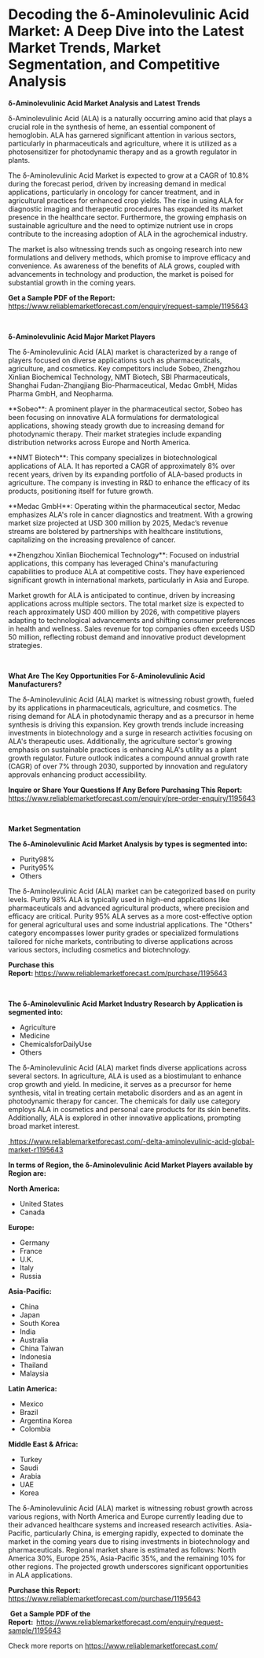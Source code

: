 <p><h1>Decoding the δ-Aminolevulinic Acid Market: A Deep Dive into the Latest Market Trends, Market Segmentation, and Competitive Analysis</h1></p><p><strong>δ-Aminolevulinic Acid Market Analysis and Latest Trends</strong></p>
<p><p>δ-Aminolevulinic Acid (ALA) is a naturally occurring amino acid that plays a crucial role in the synthesis of heme, an essential component of hemoglobin. ALA has garnered significant attention in various sectors, particularly in pharmaceuticals and agriculture, where it is utilized as a photosensitizer for photodynamic therapy and as a growth regulator in plants.</p><p>The δ-Aminolevulinic Acid Market is expected to grow at a CAGR of 10.8% during the forecast period, driven by increasing demand in medical applications, particularly in oncology for cancer treatment, and in agricultural practices for enhanced crop yields. The rise in using ALA for diagnostic imaging and therapeutic procedures has expanded its market presence in the healthcare sector. Furthermore, the growing emphasis on sustainable agriculture and the need to optimize nutrient use in crops contribute to the increasing adoption of ALA in the agrochemical industry.</p><p>The market is also witnessing trends such as ongoing research into new formulations and delivery methods, which promise to improve efficacy and convenience. As awareness of the benefits of ALA grows, coupled with advancements in technology and production, the market is poised for substantial growth in the coming years.</p></p>
<p><strong>Get a Sample PDF of the Report:&nbsp;</strong> <a href="https://www.reliablemarketforecast.com/enquiry/request-sample/1195643?utm_campaign=3503&utm_medium=2&utm_source=Github&utm_content=ia&utm_term=22032025&utm_id=d-aminolevulinic-acid">https://www.reliablemarketforecast.com/enquiry/request-sample/1195643</a></p>
<p>&nbsp;</p>
<p><strong>δ-Aminolevulinic Acid Major Market Players</strong></p>
<p><p>The δ-Aminolevulinic Acid (ALA) market is characterized by a range of players focused on diverse applications such as pharmaceuticals, agriculture, and cosmetics. Key competitors include Sobeo, Zhengzhou Xinlian Biochemical Technology, NMT Biotech, SBI Pharmaceuticals, Shanghai Fudan-Zhangjiang Bio-Pharmaceutical, Medac GmbH, Midas Pharma GmbH, and Neopharma.</p><p>**Sobeo**: A prominent player in the pharmaceutical sector, Sobeo has been focusing on innovative ALA formulations for dermatological applications, showing steady growth due to increasing demand for photodynamic therapy. Their market strategies include expanding distribution networks across Europe and North America.</p><p>**NMT Biotech**: This company specializes in biotechnological applications of ALA. It has reported a CAGR of approximately 8% over recent years, driven by its expanding portfolio of ALA-based products in agriculture. The company is investing in R&D to enhance the efficacy of its products, positioning itself for future growth.</p><p>**Medac GmbH**: Operating within the pharmaceutical sector, Medac emphasizes ALA's role in cancer diagnostics and treatment. With a growing market size projected at USD 300 million by 2025, Medac’s revenue streams are bolstered by partnerships with healthcare institutions, capitalizing on the increasing prevalence of cancer.</p><p>**Zhengzhou Xinlian Biochemical Technology**: Focused on industrial applications, this company has leveraged China's manufacturing capabilities to produce ALA at competitive costs. They have experienced significant growth in international markets, particularly in Asia and Europe.</p><p>Market growth for ALA is anticipated to continue, driven by increasing applications across multiple sectors. The total market size is expected to reach approximately USD 400 million by 2026, with competitive players adapting to technological advancements and shifting consumer preferences in health and wellness. Sales revenue for top companies often exceeds USD 50 million, reflecting robust demand and innovative product development strategies.</p></p>
<p>&nbsp;</p>
<p><strong>What Are The Key Opportunities For δ-Aminolevulinic Acid Manufacturers?</strong></p>
<p><p>The δ-Aminolevulinic Acid (ALA) market is witnessing robust growth, fueled by its applications in pharmaceuticals, agriculture, and cosmetics. The rising demand for ALA in photodynamic therapy and as a precursor in heme synthesis is driving this expansion. Key growth trends include increasing investments in biotechnology and a surge in research activities focusing on ALA's therapeutic uses. Additionally, the agriculture sector's growing emphasis on sustainable practices is enhancing ALA's utility as a plant growth regulator. Future outlook indicates a compound annual growth rate (CAGR) of over 7% through 2030, supported by innovation and regulatory approvals enhancing product accessibility.</p></p>
<p><strong>Inquire or Share Your Questions If Any Before Purchasing This Report:</strong> <a href="https://www.reliablemarketforecast.com/enquiry/pre-order-enquiry/1195643?utm_campaign=3503&utm_medium=2&utm_source=Github&utm_content=ia&utm_term=22032025&utm_id=d-aminolevulinic-acid">https://www.reliablemarketforecast.com/enquiry/pre-order-enquiry/1195643</a></p>
<p>&nbsp;</p>
<p><strong>Market Segmentation</strong></p>
<p><strong>The δ-Aminolevulinic Acid Market Analysis by types is segmented into:</strong></p>
<p><ul><li>Purity98%</li><li>Purity95%</li><li>Others</li></ul></p>
<p><p>The δ-Aminolevulinic Acid (ALA) market can be categorized based on purity levels. Purity 98% ALA is typically used in high-end applications like pharmaceuticals and advanced agricultural products, where precision and efficacy are critical. Purity 95% ALA serves as a more cost-effective option for general agricultural uses and some industrial applications. The "Others" category encompasses lower purity grades or specialized formulations tailored for niche markets, contributing to diverse applications across various sectors, including cosmetics and biotechnology.</p></p>
<p><strong>Purchase this Report:&nbsp;</strong><a href="https://www.reliablemarketforecast.com/purchase/1195643?utm_campaign=3503&utm_medium=2&utm_source=Github&utm_content=ia&utm_term=22032025&utm_id=d-aminolevulinic-acid">https://www.reliablemarketforecast.com/purchase/1195643</a></p>
<p>&nbsp;</p>
<p><strong>The δ-Aminolevulinic Acid Market Industry Research by Application is segmented into:</strong></p>
<p><ul><li>Agriculture</li><li>Medicine</li><li>ChemicalsforDailyUse</li><li>Others</li></ul></p>
<p><p>The δ-Aminolevulinic Acid (ALA) market finds diverse applications across several sectors. In agriculture, ALA is used as a biostimulant to enhance crop growth and yield. In medicine, it serves as a precursor for heme synthesis, vital in treating certain metabolic disorders and as an agent in photodynamic therapy for cancer. The chemicals for daily use category employs ALA in cosmetics and personal care products for its skin benefits. Additionally, ALA is explored in other innovative applications, prompting broad market interest.</p></p>
<p><a href="https://www.reliablemarketforecast.com/-delta-aminolevulinic-acid-global-market-r1195643?utm_campaign=3503&utm_medium=2&utm_source=Github&utm_content=ia&utm_term=22032025&utm_id=d-aminolevulinic-acid">&nbsp;https://www.reliablemarketforecast.com/-delta-aminolevulinic-acid-global-market-r1195643</a></p>
<p><strong>In terms of Region, the δ-Aminolevulinic Acid Market Players available by Region are:</strong></p>
<p>
    <p> <strong> North America: </strong>
        <ul>
            <li>United States</li>
            <li>Canada</li>
        </ul>
        </p> 
    <p> <strong> Europe: </strong>
        <ul>
            <li>Germany</li>
            <li>France</li>
            <li>U.K.</li>
            <li>Italy</li>
            <li>Russia</li>
        </ul>
        </p> 
    <p> <strong> Asia-Pacific: </strong>
        <ul>
            <li>China</li>
            <li>Japan</li>
            <li>South Korea</li>
            <li>India</li>
            <li>Australia</li>
            <li>China Taiwan</li>
            <li>Indonesia</li>
            <li>Thailand</li>
            <li>Malaysia</li>
        </ul>
        </p> 
    <p> <strong> Latin America: </strong>
        <ul>
            <li>Mexico</li>
            <li>Brazil</li>
            <li>Argentina Korea</li>
            <li>Colombia</li>
        </ul>
        </p> 
    <p> <strong> Middle East & Africa: </strong>
        <ul>
            <li>Turkey</li>
            <li>Saudi</li>
            <li>Arabia</li>
            <li>UAE</li>
            <li>Korea</li>
        </ul>
    </p>
    </p>
<p><p>The δ-Aminolevulinic Acid (ALA) market is witnessing robust growth across various regions, with North America and Europe currently leading due to their advanced healthcare systems and increased research activities. Asia-Pacific, particularly China, is emerging rapidly, expected to dominate the market in the coming years due to rising investments in biotechnology and pharmaceuticals. Regional market share is estimated as follows: North America 30%, Europe 25%, Asia-Pacific 35%, and the remaining 10% for other regions. The projected growth underscores significant opportunities in ALA applications.</p></p>
<p><strong>Purchase this Report: </strong><a href="https://www.reliablemarketforecast.com/purchase/1195643?utm_campaign=3503&utm_medium=2&utm_source=Github&utm_content=ia&utm_term=22032025&utm_id=d-aminolevulinic-acid">https://www.reliablemarketforecast.com/purchase/1195643</a></p>
<p>&nbsp;<strong>Get a Sample PDF of the Report:&nbsp;&nbsp;</strong><a href="https://www.reliablemarketforecast.com/enquiry/request-sample/1195643?utm_campaign=3503&utm_medium=2&utm_source=Github&utm_content=ia&utm_term=22032025&utm_id=d-aminolevulinic-acid">https://www.reliablemarketforecast.com/enquiry/request-sample/1195643</a></p>
<p><strong></strong></p>
<p>Check more reports on <a href="https://www.reliablemarketforecast.com/?utm_campaign=3503&utm_medium=2&utm_source=Github&utm_content=ia&utm_term=22032025&utm_id=d-aminolevulinic-acid">https://www.reliablemarketforecast.com/</a></p>